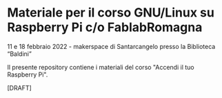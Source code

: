 # Materiale per il corso GNU/Linux su Raspberry Pi c/o FablabRomagna

11 e 18 febbraio 2022 - makerspace di Santarcangelo presso la Biblioteca “Baldini”


Il presente repository contiene i materiali del corso "Accendi il tuo Raspberry Pi".


[DRAFT]
